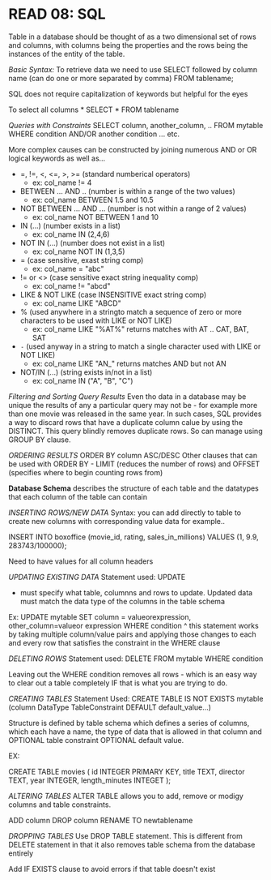 # READ 08: SQL

Table in a database should be thought of as a two dimensional set of rows and columns, with columns being the properties and the rows being the instances of the entity of the table.

*Basic Syntax:* 
To retrieve data we need to use SELECT followed by column name (can do one or more separated by comma) FROM tablename;

SQL does not require capitalization of keywords but helpful for the eyes

To select all columns * 
SELECT * FROM tablename

*Queries with Constraints* 
SELECT column, another_column, ..
FROM mytable
WHERE condition 
AND/OR another condition ... etc. 

More complex causes can be constructed by joining numerous AND or OR logical keywords as well as...

- =, !=, <, <=, >, >= (standard numberical operators)
    - ex: col_name != 4
- BETWEEN ... AND .. (number is within a range of the two values)
  - ex: col_name BETWEEN 1.5 and 10.5
- NOT BETWEEN ... AND ... (number is not within a range of 2 values)
  - ex: col_name NOT BETWEEN 1 and 10
- IN (...) (number exists in a list)
  - ex: col_name IN (2,4,6)
- NOT IN (...) (number does not exist in a list)
  - ex: col_name NOT IN (1,3,5)
- = (case sensitive, exast string comp)
  - ex: col_name = "abc"
- != or <> (case sensitive exact string inequality comp)
  - ex: col_name != "abcd"
- LIKE & NOT LIKE (case INSENSITIVE exact string comp)
  - ex: col_name LIKE "ABCD"
- % (used anywhere in a stringto match a sequence of zero or more characters to be used with LIKE or NOT LIKE)
  - ex: col_name LIKE "%AT%" returns matches with AT .. CAT, BAT, SAT
- `-` (used anyway in a string to match a single character used with LIKE or NOT LIKE) 
  - ex: col_name LIKE "AN_" returns matches AND but not AN
- NOT/IN (...)   (string exists in/not in a list)
  - ex: col_name IN ("A", "B", "C")

*Filtering and Sorting Query Results*
Even tho data in a database may be unique the results of any a particular query may not be - for example more than one movie was released in the same year.  In such cases, SQL provides a way to discard rows that have a duplicate column calue by using the DISTINCT. This query blindly removes duplicate rows. So can manage using GROUP BY clause.

*ORDERING RESULTS*
ORDER BY column ASC/DESC
Other clauses that can be used with ORDER BY - LIMIT (reduces the number of rows) and OFFSET (specifies where to begin counting rows from)

**Database Schema** describes the structure of each table and the datatypes that each column of the table can contain

*INSERTING ROWS/NEW DATA*
Syntax: you can add directly to table to create new columns with corresponding value data for example.. 

INSERT INTO boxoffice (movie_id, rating, sales_in_millions)
VALUES (1, 9.9, 283743/100000);

Need to have values for all column headers

*UPDATING EXISTING DATA*
Statement used: UPDATE
  - must specify what table, columnns and rows to update. Updated data must match the data type of the columns in the table schema

Ex: 
UPDATE mytable
SET column = valueorexpression, other_column=valueor expression
WHERE condition
^ this statement works by taking multiple column/value pairs and applying those changes to each and every row that satisfies the constraint in the WHERE clause

*DELETING ROWS*
Statement used: DELETE FROM mytable WHERE condition

Leaving out the WHERE condition removes all rows - which is an easy way to clear out a table completely IF that is what you are trying to do.

*CREATING TABLES*
Statement Used: CREATE TABLE IS NOT EXISTS mytable (column DataType TableConstraint DEFAULT default_value...)

Structure is defined by table schema which defines a series of columns, which each have a name, the type of data that is allowed in that column and OPTIONAL table constraint OPTIONAL default value.

EX:

CREATE TABLE movies (
  id INTEGER PRIMARY KEY,
  title TEXT,
  director TEXT,
  year INTEGER,
  length_minutes INTEGET
);

*ALTERING TABLES*
ALTER TABLE allows you to add, remove or modigy columns and table constraints.

ADD column
DROP column
RENAME TO newtablename

*DROPPING TABLES*
Use DROP TABLE statement.  This is different from DELETE statement in that it also removes table schema from the database entirely

Add IF EXISTS clause to avoid errors if that table doesn't exist


